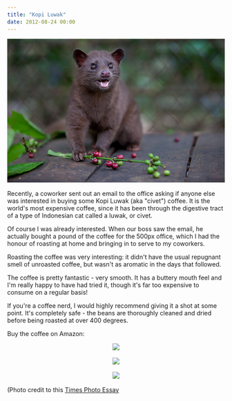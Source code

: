 ```yaml
---
title: "Kopi Luwak"
date: 2012-08-24 00:00
---
```


<img src="/img/import/blog/kopi-luwak/3535D310E659479F8D9AA05C2C592BBF.jpg" class="img-responsive" />

<p>Recently, a coworker sent out an email to the office asking if anyone else was interested in buying some Kopi Luwak (aka "civet") coffee. It is the world's most expensive coffee, since it has been through the digestive tract of a type of Indonesian cat called a luwak, or civet. </p>

<p>Of course I was already interested. When our boss saw the email, he actually bought a pound of the coffee for the 500px office, which I had the honour of roasting at home and bringing in to serve to my coworkers. </p>

<p>Roasting the coffee was very interesting: it didn't have the usual repugnant smell of unroasted coffee, but wasn't as aromatic in the days that followed. </p>

<p>The coffee is pretty fantastic - very smooth. It has a buttery mouth feel and I'm really happy to have had tried it, though it's far too expensive to consume on a regular basis!</p>

<p>If you're a coffee nerd, I would highly recommend giving it a shot at some point. It's completely safe - the beans are thoroughly cleaned and dried before being roasted at over 400 degrees.</p>

<p>Buy the coffee on Amazon:</p>

<div align="center">

<a href="http://www.amazon.com/gp/product/B0030IGUIK/ref=as_li_ss_il?ie=UTF8&amp;camp=1789&amp;creative=390957&amp;creativeASIN=B0030IGUIK&amp;linkCode=as2&amp;tag=ashfur-20"><img border="0" src="http://ws.assoc-amazon.com/widgets/q?_encoding=UTF8&amp;ASIN=B0030IGUIK&amp;Format=_SL160_&amp;ID=AsinImage&amp;MarketPlace=US&amp;ServiceVersion=20070822&amp;WS=1&amp;tag=ashfur-20"></a>

<a href="http://www.amazon.com/gp/product/B001A4B8EM/ref=as_li_ss_il?ie=UTF8&amp;camp=1789&amp;creative=390957&amp;creativeASIN=B001A4B8EM&amp;linkCode=as2&amp;tag=ashfur-20"><img border="0" src="http://ws.assoc-amazon.com/widgets/q?_encoding=UTF8&amp;ASIN=B001A4B8EM&amp;Format=_SL160_&amp;ID=AsinImage&amp;MarketPlace=US&amp;ServiceVersion=20070822&amp;WS=1&amp;tag=ashfur-20"></a>

<a href="http://www.amazon.com/gp/product/B004JHIBV0/ref=as_li_ss_il?ie=UTF8&amp;camp=1789&amp;creative=390957&amp;creativeASIN=B004JHIBV0&amp;linkCode=as2&amp;tag=ashfur-20"><img border="0" src="http://ws.assoc-amazon.com/widgets/q?_encoding=UTF8&amp;ASIN=B004JHIBV0&amp;Format=_SL160_&amp;ID=AsinImage&amp;MarketPlace=US&amp;ServiceVersion=20070822&amp;WS=1&amp;tag=ashfur-20"></a>

</div>

<p>(Photo credit to this <a href="http://www.time.com/time/photogallery/0,29307,2048674,00.html">Times Photo Essay</a></p>

<!-- more -->

